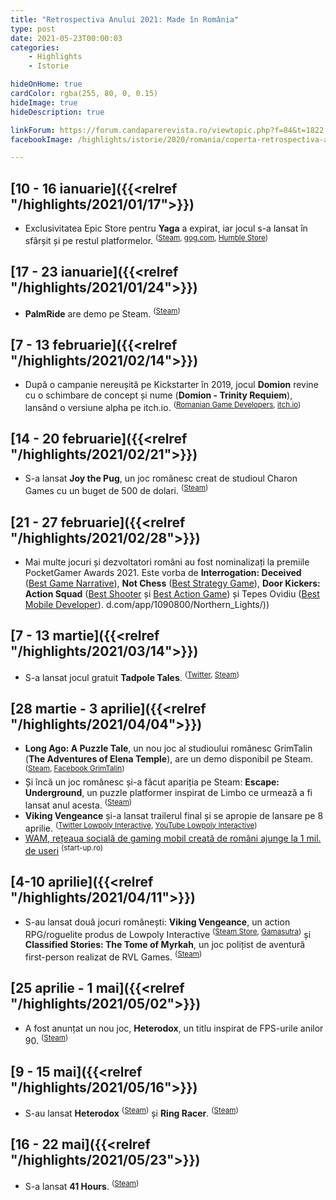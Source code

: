 ```yaml
---
title: "Retrospectiva Anului 2021: Made în România"
type: post
date: 2021-05-23T00:00:03
categories:
    - Highlights
    - Istorie

hideOnHome: true
cardColor: rgba(255, 80, 0, 0.15)
hideImage: true
hideDescription: true

linkForum: https://forum.candaparerevista.ro/viewtopic.php?f=84&t=1822
facebookImage: /highlights/istorie/2020/romania/coperta-retrospectiva-anului-2020-romania.jpg

---
```


## [10 - 16 ianuarie]({{<relref "/highlights/2021/01/17">}})
* Exclusivitatea Epic Store pentru **Yaga** a expirat, iar jocul s-a lansat în sfârșit și pe restul platformelor. <sup>([Steam](https://store.steampowered.com/app/888530/Yaga/), [gog.com](https://www.gog.com/game/yaga), [Humble Store](https://www.humblebundle.com/store/yaga))</sup>


## [17 - 23 ianuarie]({{<relref "/highlights/2021/01/24">}})
* **PalmRide** are demo pe Steam. <sup>([Steam](https://store.steampowered.com/app/1415320/PalmRide/))</sup>


## [7 - 13 februarie]({{<relref "/highlights/2021/02/14">}})
* După o campanie nereușită pe Kickstarter în 2019, jocul **Domion** revine cu o schimbare de concept și nume (**Domion - Trinity Requiem**), lansând o versiune alpha pe itch.io. <sup>([Romanian Game Developers](https://rogame.dev/2021/02/08/domion-trinity-requiem-entered-alpha/), [itch.io](https://stardustartplay.itch.io/domion-trinity-requiem))</sup>


## [14 - 20 februarie]({{<relref "/highlights/2021/02/21">}})

* S-a lansat **Joy the Pug**, un joc românesc creat de studioul Charon Games cu un buget de 500 de dolari. <sup>([Steam](https://store.steampowered.com/app/1387300/Joy_the_Pug/))</sup>


## [21 - 27 februarie]({{<relref "/highlights/2021/02/28">}})

* Mai multe jocuri și dezvoltatori români au fost nominalizați la premiile PocketGamer Awards 2021. Este vorba de **Interrogation: Deceived** ([Best Game Narrative](https://www.pocketgamer.com/pgawards2021/vote/best-game-narrative/)), **Not Chess** ([Best Strategy Game](https://www.pocketgamer.com/pgawards2021/vote/best-strategy-game/)), **Door Kickers: Action Squad** ([Best Shooter](https://www.pocketgamer.com/pgawards2021/vote/best-shooter/) și [Best Action Game](https://www.pocketgamer.com/pgawards2021/vote/best-action-game/)) și Tepes Ovidiu ([Best Mobile Developer](https://www.pocketgamer.com/pgawards2021/vote/best-mobile-developer/)).
d.com/app/1090800/Northern_Lights/))</sup>

## [7 - 13 martie]({{<relref "/highlights/2021/03/14">}})
* S-a lansat jocul gratuit **Tadpole Tales**. <sup>([Twitter](https://twitter.com/zizhen96/status/1370341081729097729), [Steam](https://store.steampowered.com/app/1428900/Tadpole_Tales/))</sup>

## [28 martie - 3 aprilie]({{<relref "/highlights/2021/04/04">}})

* **Long Ago: A Puzzle Tale**, un nou joc al studioului românesc GrimTalin (**The Adventures of Elena Temple**), are un demo disponibil pe Steam. <sup>([Steam](https://store.steampowered.com/app/1589920/Long_Ago_A_Puzzle_Tale/), [Facebook GrimTalin](https://www.facebook.com/GrimTalin/posts/2829561037308349))</sup>
* Și încă un joc românesc și-a făcut apariția pe Steam: **Escape: Underground**, un puzzle platformer inspirat de Limbo ce urmează a fi lansat anul acesta. <sup>([Steam](https://store.steampowered.com/app/1547320/Escape_Underground/))</sup>
* **Viking Vengeance** și-a lansat trailerul final și se apropie de lansare pe 8 aprilie. <sup>([Twitter Lowpoly Interactive](https://twitter.com/lowpolyint/status/1377589833544167424), [YouTube Lowpoly Interactive](https://www.youtube.com/watch?v=m06PF0y1yJg))</sup>
* [WAM, rețeaua socială de gaming mobil creată de români ajunge la 1 mil. de useri](https://start-up.ro/wam-reteaua-sociala-de-gaming-mobil-creata-de-romani-ajunge-la-1-mil-de-useri/) <sup>(start-up.ro)</sup>

## [4-10 aprilie]({{<relref "/highlights/2021/04/11">}})

* S-au lansat două jocuri românești: **Viking Vengeance**, un action RPG/roguelite produs de Lowpoly Interactive <sup>([Steam Store](https://store.steampowered.com/app/1082890/Viking_Vengeance/), [Gamasutra](https://www.gamasutra.com/view/pressreleases/379514/Viking_Vengeance_Out_Now_on_Steam.php))</sup> și **Classified Stories: The Tome of Myrkah**, un joc polițist de aventură first-person realizat de RVL Games. <sup>([Steam](https://store.steampowered.com/app/937960/Classified_Stories_The_Tome_of_Myrkah/))</sup>

## [25 aprilie - 1 mai]({{<relref "/highlights/2021/05/02">}})

* A fost anunțat un nou joc, **Heterodox**, un titlu inspirat de FPS-urile anilor 90. <sup>([Steam](https://store.steampowered.com/app/1420400/Heterodox/))</sup>

## [9 - 15 mai]({{<relref "/highlights/2021/05/16">}})
* S-au lansat **Heterodox** <sup>([Steam](https://store.steampowered.com/app/1420400/Heterodox/))</sup> și **Ring Racer**. <sup>([Steam](https://store.steampowered.com/app/1478960/Ring_Racer/))</sup>

## [16 - 22 mai]({{<relref "/highlights/2021/05/23">}})

* S-a lansat **41 Hours**. <sup>([Steam](https://store.steampowered.com/app/1358020/41_Hours/))</sup>
